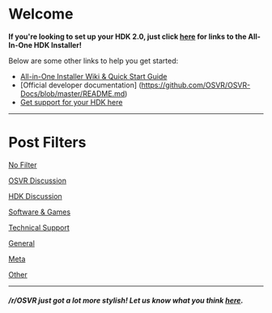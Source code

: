 # Welcome

**If you're looking to set up your HDK 2.0, just click [here](https://www.reddit.com/r/OSVR/comments/67hqrf/hdk_windows_installer_beta_080_released/) for links to the All-In-One HDK Installer!**

Below are some other links to help you get started:
 
* [All-in-One Installer Wiki & Quick Start Guide](http://wiki.osvr.org/display/DD/Hacker+Development+Kit+%28HDK%29+Online+Documentation)
* [Official developer documentation]
(https://github.com/OSVR/OSVR-Docs/blob/master/README.md)
* [Get support for your HDK here](https://github.com/OSVR/OSVR-Docs/blob/master/README.md#getting-support)


---

# Post Filters

[No Filter](http://www.reddit.com/r/osvr)

[OSVR Discussion](http://od.reddit.com/r/osvr/#od)

[HDK Discussion](http://hd.reddit.com/r/osvr/#hd)

[Software & Games](http://sd.reddit.com/r/osvr/#sd)

[Technical Support](http://ts.reddit.com/r/osvr/#ts)

[General](http://ge.reddit.com/r/osvr/#ge)

[Meta](http://me.reddit.com/r/osvr/#me)

[Other](http://ot.reddit.com/r/osvr/#ot)

---

##### /r/OSVR just got a lot more stylish! Let us know what you think [here](https://www.reddit.com/r/OSVR/comments/6vul35/new_subreddit_style/).